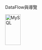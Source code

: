 DataFlow與導覽

<img src="https://user-images.githubusercontent.com/97188330/156323864-9c58796a-0cd4-4417-9824-6fc6f05216b6.png" width="50" height="100" alt="MySQL"/><br/>
